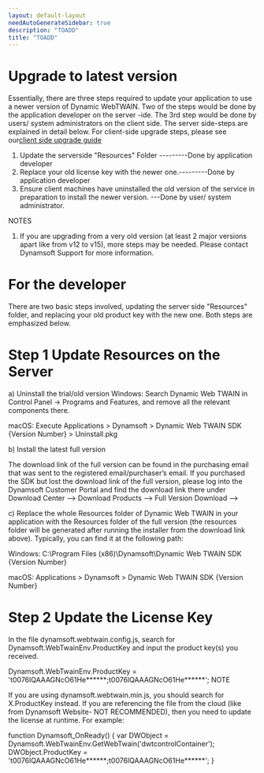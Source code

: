 ```yaml
---
layout: default-layout
needAutoGenerateSidebar: true
description: "TOADD"
title: "TOADD"
---
```


# Upgrade to latest version

Essentially, there are three steps required to update your application to use a newer version of Dynamic WebTWAIN. Two of the steps would be done by the application developer on the server -ide. The 3rd step would be done by users/ system administrators on the client side. The server side-steps are explained in detail below. For client-side upgrade steps, please see our[client side upgrade guide](./clientsideupgrade.html) 

1) Update the serverside "Resources" Folder ---------Done by application developer
2) Replace your old license key with the newer one.---------Done by application developer
3) Ensure client machines have uninstalled the old version of the service in preparation to install the newer version. ---Done by user/ system administrator. 

NOTES

1) If you are upgrading from a very old version (at least 2 major versions apart like from v12 to v15), more steps may be needed. Please contact Dynamsoft Support for more information.

# For the developer
There are two basic steps involved, updating the server side "Resources" folder, and replacing your old product key with the new one. Both steps are emphasized below.

# Step 1 Update Resources on the Server

a) Uninstall the trial/old version
Windows: Search Dynamic Web TWAIN in Control Panel -> Programs and Features, and remove all the relevant components there.

macOS: Execute Applications > Dynamsoft > Dynamic Web TWAIN SDK {Version Number} > Uninstall.pkg

b) Install the latest full version

The download link of the full version can be found in the purchasing email that was sent to the registered email/purchaser’s email. If you purchased the SDK but lost the download link of the full version, please log into the Dynamsoft Customer Portal and find the download link there under Download Center --> Download Products --> Full Version Download -->

c) Replace the whole Resources folder of Dynamic Web TWAIN in your application with the Resources folder of the full version (the resources folder will be generated after running the installer from the download link above). Typically, you can find it at the following path:

Windows: C:\Program Files (x86)\Dynamsoft\Dynamic Web TWAIN SDK {Version Number}

macOS: Applications > Dynamsoft > Dynamic Web TWAIN SDK {Version Number}

# Step 2 Update the License Key

In the file dynamsoft.webtwain.config.js, search for Dynamsoft.WebTwainEnv.ProductKey and input the product key(s) you received.

Dynamsoft.WebTwainEnv.ProductKey = 't0076lQAAAGNcO61He******;t0076lQAAAGNcO61He******';
NOTE

If you are using dynamsoft.webtwain.min.js, you should search for X.ProductKey instead.
If you are referencing the file from the cloud (like from Dynamsoft Website- NOT RECOMMENDED), then you need to update the license at runtime. For example:

function Dynamsoft_OnReady() {
    var DWObject = Dynamsoft.WebTwainEnv.GetWebTwain('dwtcontrolContainer');
    DWObject.ProductKey = 't0076lQAAAGNcO61He******;t0076lQAAAGNcO61He******';
}


